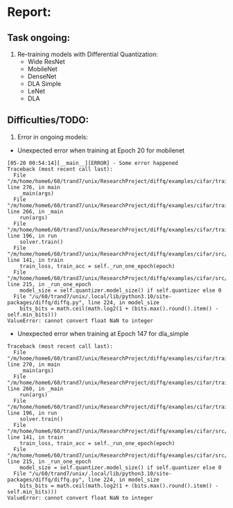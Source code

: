 # Report:

## Task ongoing:
1. Re-training models with Differential Quantization:
    * Wide ResNet <br>
    * MobileNet <br>
    * DenseNet <br>
    * DLA Simple <br>
    * LeNet <br>
    * DLA <br>


## Difficulties/TODO:
1. Error in ongoing models:
- Unexpected error when training at Epoch 20 for mobilenet
```
[05-20 00:54:14][__main__][ERROR] - Some error happened
Traceback (most recent call last):
  File "/m/home/home6/60/trand7/unix/ResearchProject/diffq/examples/cifar/train.py", line 276, in main
    _main(args)
  File "/m/home/home6/60/trand7/unix/ResearchProject/diffq/examples/cifar/train.py", line 266, in _main
    run(args)
  File "/m/home/home6/60/trand7/unix/ResearchProject/diffq/examples/cifar/train.py", line 196, in run
    solver.train()
  File "/m/home/home6/60/trand7/unix/ResearchProject/diffq/examples/cifar/src/solver.py", line 141, in train
    train_loss, train_acc = self._run_one_epoch(epoch)
  File "/m/home/home6/60/trand7/unix/ResearchProject/diffq/examples/cifar/src/solver.py", line 215, in _run_one_epoch
    model_size = self.quantizer.model_size() if self.quantizer else 0
  File "/u/60/trand7/unix/.local/lib/python3.10/site-packages/diffq/diffq.py", line 224, in model_size
    bits_bits = math.ceil(math.log2(1 + (bits.max().round().item() - self.min_bits)))
ValueError: cannot convert float NaN to integer
```

- Unexpected error when training at Epoch 147 for dla_simple
```
Traceback (most recent call last):
  File "/m/home/home6/60/trand7/unix/ResearchProject/diffq/examples/cifar/train.py", line 270, in main
    _main(args)
  File "/m/home/home6/60/trand7/unix/ResearchProject/diffq/examples/cifar/train.py", line 260, in _main
    run(args)
  File "/m/home/home6/60/trand7/unix/ResearchProject/diffq/examples/cifar/train.py", line 196, in run
    solver.train()
  File "/m/home/home6/60/trand7/unix/ResearchProject/diffq/examples/cifar/src/solver.py", line 141, in train
    train_loss, train_acc = self._run_one_epoch(epoch)
  File "/m/home/home6/60/trand7/unix/ResearchProject/diffq/examples/cifar/src/solver.py", line 215, in _run_one_epoch
    model_size = self.quantizer.model_size() if self.quantizer else 0
  File "/u/60/trand7/unix/.local/lib/python3.10/site-packages/diffq/diffq.py", line 224, in model_size
    bits_bits = math.ceil(math.log2(1 + (bits.max().round().item() - self.min_bits)))
ValueError: cannot convert float NaN to integer
```





